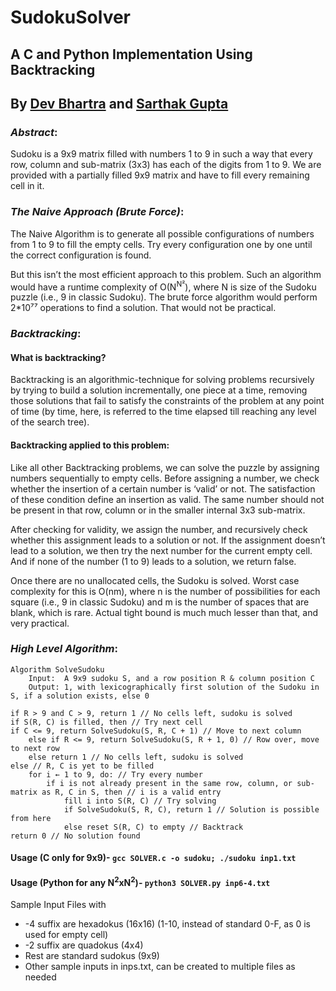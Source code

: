 # SudokuSolver

## A C and Python Implementation Using Backtracking
## By [Dev Bhartra](https://github.com/devbhartra) and [Sarthak Gupta](https://github.com/sarthak7gupta)

### _Abstract_:
Sudoku is a 9x9 matrix filled with numbers 1 to 9 in such a way that every row, column and sub-matrix (3x3) has each of the digits from 1 to 9. We are provided with a partially filled 9x9 matrix and have to fill every remaining cell in it.

### _The Naive Approach (Brute Force)_:
The Naive Algorithm is to generate all possible configurations of numbers from 1 to 9 to fill the empty cells. Try every configuration one by one until the correct configuration is found.

But this isn’t the most efficient approach to this problem. Such an algorithm would have a runtime complexity of O(N<sup>N²</sup>), where N is size of the Sudoku puzzle (i.e., 9 in classic Sudoku). The brute force algorithm would perform 2*10⁷⁷ operations to find a solution. That would not be practical.

### _Backtracking_:
#### What is backtracking?
Backtracking is an algorithmic-technique for solving problems recursively by trying to build a solution incrementally, one piece at a time, removing those solutions that fail to satisfy the constraints of the problem at any point of time (by time, here, is referred to the time elapsed till reaching any level of the search tree).

#### Backtracking applied to this problem:
Like all other Backtracking problems, we can solve the  puzzle by assigning numbers sequentially to empty cells. Before assigning a number, we check whether the insertion of a certain number is ‘valid’ or not. The satisfaction of these condition define an insertion as valid. The same number should not be present in that row, column or in the smaller internal 3x3 sub-matrix.

After checking for validity, we assign the number, and recursively check whether this assignment leads to a solution or not. If the assignment doesn’t lead to a solution, we then try the next number for the current empty cell. And if none of the number (1 to 9) leads to a solution, we return false.

Once there are no unallocated cells, the Sudoku is solved.
Worst case complexity for this is O(nm), where n is the number of possibilities for each square (i.e., 9 in classic Sudoku) and m is the number of spaces that are blank, which is rare. Actual tight bound is much much lesser than that, and very practical.

### _High Level Algorithm_:
~~~~
Algorithm SolveSudoku
    Input:  A 9x9 sudoku S, and a row position R & column position C
    Output: 1, with lexicographically first solution of the Sudoku in S, if a solution exists, else 0

if R > 9 and C > 9, return 1 // No cells left, sudoku is solved
if S(R, C) is filled, then // Try next cell
if C <= 9, return SolveSudoku(S, R, C + 1) // Move to next column
    else if R <= 9, return SolveSudoku(S, R + 1, 0) // Row over, move to next row
    else return 1 // No cells left, sudoku is solved
else // R, C is yet to be filled
    for i ← 1 to 9, do: // Try every number
        if i is not already present in the same row, column, or sub-matrix as R, C in S, then // i is a valid entry
            fill i into S(R, C) // Try solving
            if SolveSudoku(S, R, C), return 1 // Solution is possible from here
            else reset S(R, C) to empty // Backtrack
return 0 // No solution found
~~~~

#### Usage (C only for 9x9)- `gcc SOLVER.c -o sudoku; ./sudoku inp1.txt`

#### Usage (Python for any N<sup>2</sup>xN<sup>2</sup>)- `python3 SOLVER.py inp6-4.txt`

Sample Input Files with
* -4 suffix are hexadokus (16x16) (1-10, instead of standard 0-F, as 0 is used for empty cell)
* -2 suffix are quadokus (4x4)
* Rest are standard sudokus (9x9)
* Other sample inputs in inps.txt, can be created to multiple files as needed
